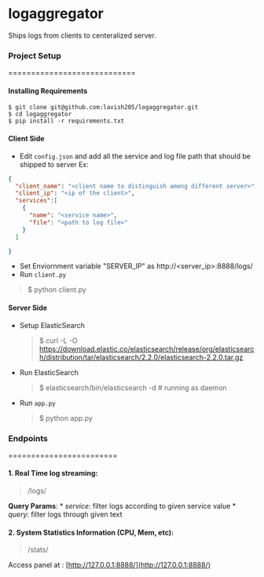 # logaggregator
Ships logs from clients to centeralized server.

### Project Setup
============================
#### Installing Requirements
```shell
$ git clone git@github.com:lavish205/logaggregator.git
$ cd logaggregator
$ pip install -r requirements.txt
```
#### Client Side
* Edit `config.json` and add all the service and log file path that should be shipped to server
Ex:
```json
{
  "client_name": "<client name to distinguish among different server>",
  "client_ip": "<ip of the client>",
  "services":[
    {
      "name": "<service name>",
      "file": "<path to log file>"
    }
  ]

}
```
* Set Enviornment variable "SERVER_IP" as http://<server_ip>:8888/logs/
* Run `client.py`
> $ python client.py

#### Server Side
* Setup ElasticSearch

  > $ curl -L -O https://download.elastic.co/elasticsearch/release/org/elasticsearch/distribution/tar/elasticsearch/2.2.0/elasticsearch-2.2.0.tar.gz

* Run ElasticSearch

  > $ elasticsearch/bin/elasticsearch -d # running as daemon

* Run `app.py`

  > $ python app.py

### Endpoints
========================
#### 1. Real Time log streaming:
  > /logs/

  **Query Params**:
    * _service_: filter logs according to given service value
    * _query_: filter logs through given text

#### 2. System Statistics Information (CPU, Mem, etc):
  > /stats/


Access panel at : [http://127.0.0.1:8888/](http://127.0.0.1:8888/)
